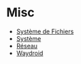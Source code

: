 # Misc

- [Système de Fichiers](Système_de_Fichiers)
- [Système](Système)
- [Réseau](Réseau)
- [Waydroid](Waydroid)
